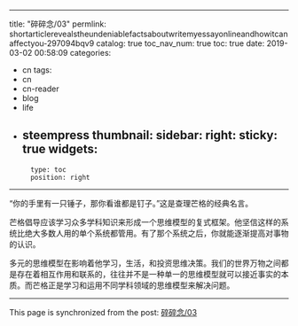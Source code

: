 
---
title: "碎碎念/03"
permlink: shortarticlerevealstheundeniablefactsaboutwritemyessayonlineandhowitcanaffectyou-297094bqv9
catalog: true
toc_nav_num: true
toc: true
date: 2019-03-02 00:58:09
categories:
- cn
tags:
- cn
- cn-reader
- blog
- life
- steempress
thumbnail: 
sidebar:
    right:
        sticky: true
widgets:
    -
        type: toc
        position: right
---


“你的手里有一只锤子，那你看谁都是钉子。”这是查理芒格的经典名言。

芒格倡导应该学习众多学科知识来形成一个思维模型的复式框架。他坚信这样的系统比绝大多数人用的单个系统都管用。有了那个系统之后，你就能逐渐提高对事物的认识。

多元的思维模型在影响着他学习，生活，和投资思维决策。我们的世界万物之间都是存在着相互作用和联系的，往往并不是一种单一的思维模型就可以接近事实的本质。而芒格正是学习和运用不同学科领域的思维模型来解决问题。

- - -

This page is synchronized from the post: [碎碎念/03](https://steemit.com/@jianan/shortarticlerevealstheundeniablefactsaboutwritemyessayonlineandhowitcanaffectyou-297094bqv9)
